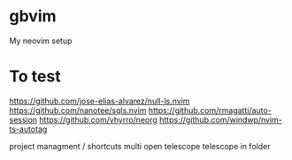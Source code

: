 # gbvim

My neovim setup

# To test

https://github.com/jose-elias-alvarez/null-ls.nvim
https://github.com/nanotee/sqls.nvim
https://github.com/rmagatti/auto-session
https://github.com/vhyrro/neorg
https://github.com/windwp/nvim-ts-autotag

project managment / shortcuts
multi open telescope
telescope in folder
